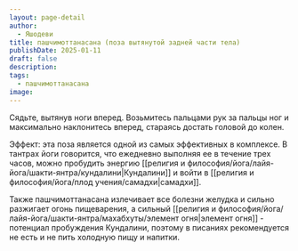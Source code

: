 ```yaml
---
layout: page-detail
author:
  - Яшодеви
title: пашчимоттанасана (поза вытянутой задней части тела)
publishDate: 2025-01-11
draft: false
description: 
tags:
  - пашчимоттанасана
image:
---
```

Сядьте, вытянув ноги вперед. Возьмитесь пальцами рук за пальцы ног и максимально наклонитесь вперед, стараясь достать головой до колен. 

Эффект: эта поза является одной из самых эффективных в комплексе. В тантрах йоги говорится, что ежедневно выполняя ее в течение трех часов, можно пробудить энергию [[религия и философия/йога/лайя-йога/шакти-янтра/кундалини|Кундалини]] и войти в [[религия и философия/йога/плод учения/самадхи|самадхи]]. 

Также пашчимоттанасана излечивает все болезни желудка и сильно разжигает огонь пищеварения, а сильный [[религия и философия/йога/лайя-йога/шакти-янтра/махабхуты/элемент огня|элемент огня]] - потенциал пробуждения Кундалини, поэтому в писаниях рекомендуется не есть и не пить холодную пищу и напитки.